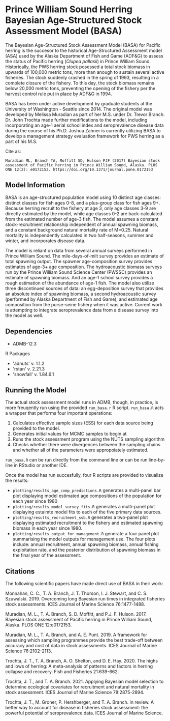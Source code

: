 # Prince William Sound Herring Bayesian Age-Structured Stock Assessment Model (BASA)

The Bayesian Age-Structured Stock Assessment Model (BASA) for Pacific herring is the succesor to the historical Age-Structured Assessment model (ASA) used by the Alaska Department of Fish and Game (ADF&G) to assess the status of Pacific herring (_Clupea pallasii_) in Prince William Sound. Historically, the PWS herring stock posessed a total stock biomass in upwards of 100,000 metric tons, more than anough to sustain several active fisheries. The stock suddenly crashed in the spring of 1993, resulting in a complete closure of the fishery. To this day, the stock biomass remains below 20,000 metric tons, preventing the opening of the fishery per the harvest control rule put in place by ADF&G in 1994.

BASA has been under active development by graduate students at the University of Washington - Seattle since 2014. The original model was developed by Melissa Muradian as part of her M.S. under Dr. Trevor Branch. Dr. John Trochta made further modifications to the model, including incorporating an age-1 aerial school index and seroprevalence disease data during the course of his Ph.D. Joshua Zahner is currently utilizing BASA to develop a management strategy evaluation framework for PWS herring as a part of his M.S.

Cite as:
 
`Muradian ML, Branch TA, Moffitt SD, Hulson PJF (2017) Bayesian stock assessment of Pacific herring in Prince William Sound, Alaska. PLOS ONE 12(2): e0172153. https://doi.org/10.1371/journal.pone.0172153`

## Model Information
BASA is an age-structured population model using 10 distinct age classes: distinct classes for fish ages 0-8, and a plus-group class for fish ages 9+. Because herring recruit to the fishery at age 3, only age classes 3-9 are directly estimated by the model, while age classes 0-2 are back-calculated from the estimated number of age-3 fish. The model assumes a constant stock-recruitment relationship independent of annual spawning biomass, and a constant background natural mortality rate of M=0.25. Natural mortality is independently calculated in two half-seasons, summer and winter, and incorporates disease data. 

The model is reliant on data from several annual surveys performed in Prince William Sound. The mile-days-of-milt survey provides an estimate of total spawning output. The spawner age-composition survey provides estimates of age-3+ age composition. The hydroacoustic biomass surveys run by the Prince William Sound Science Center (PWSSC) provides an estimate of spawning biomass. And an age-1 school survey provides a rough estimation of the abundance of age-1 fish. The model also utilize three discontinued sources of data: an egg-deposition survey that provides an absolute index of spawning biomass, a second hydroacoustic survey (performed by Alaska Department of Fish and Game), and estimated age composition from the purse-seine fishery when it was active. Current work is attempting to integrate seroprevalence data from a disease survey into the model as well. 

## Dependencies

* ADMB-12.3

R Packages
* 'adnuts'   v. 1.1.2
* 'rstan'    v. 2.21.3
* 'snowfall' v. 1.84.6.1

## Running the Model
The actual stock assessment model runs in ADMB, though, in practice, is more freuqently run using the provided `run_basa.r` R script. `run_basa.R` acts a wrapper that performs four important operations:

1. Calculates effective sample sizes (ESS) for each data source being provided to the model.
2. Generates initial values for MCMC samples to begin at
3. Runs the stock assessment program using the NUTS sampling algorithm
4. Checks whether there were divergences between the sampling chains and whether all of the parameters were appropoiately estimated.

`run_basa.R` can be run directly from the command line or can be run line-by-line in RStudio or another IDE. 

Once the model has run succesfully, four R scripts are provided to visualize the results:
* `plotting/results_age_comp_predictions.R` generates a multi-panel bar plot displaying model estimated age compositions of the population for each year since 1980
* `plotting/results_model_survey_fits.R` generates a multi-panel plot displaying estaimte model fits to each of the five primary data sources.
* `plotting/results_recruitment_ssb.R` generates a two-panel plot displaying estimated recruitment to the fishery and estimated spawning biomass in each year since 1980.
* `plotting/results_output_for_management.R` generate a four panel plot summarising the model outputs for management use. The four plots include: annual recruitment, annual spawning biomass, annual fishing exploitation rate, and the posterior distribution of spawning biomass in the final year of the assessment. 

## Citations

The following scientific papers have made direct use of BASA in their work:

Monnahan, C. C., T. A. Branch, J. T. Thorson, I. J. Stewart, and C. S. Szuwalski. 2019. Overcoming long Bayesian run times in integrated fisheries stock assessments. ICES Journal of Marine Science 76:1477-1488.

Muradian, M. L., T. A. Branch, S. D. Moffitt, and P.J. F. Hulson. 2017. Bayesian stock assessment of Pacific herring in Prince William Sound, Alaska. PLOS ONE 12:e0172153.

Muradian, M. L., T. A. Branch, and A. E. Punt. 2019. A framework for assessing which sampling programmes provide the best trade-off between accuracy and cost of data in stock assessments. ICES Journal of Marine Science 76:2102-2113.

Trochta, J. T., T. A. Branch, A. O. Shelton, and D. E. Hay. 2020. The highs and lows of herring: A meta-analysis of patterns and factors in herring collapse and recovery. Fish and Fisheries 21:639-662.

Trochta, J. T., and T. A. Branch. 2021. Applying Bayesian model selection to determine ecological covariates for recruitment and natural mortality in stock assessment. ICES Journal of Marine Science 78:2875-2894.

Trochta, J. T., M. Groner, P. Hershberger, and T. A. Branch. in review. A better way to account for disease in fisheries stock assessment: the powerful potential of seroprevalence data. ICES Journal of Marine Science.



